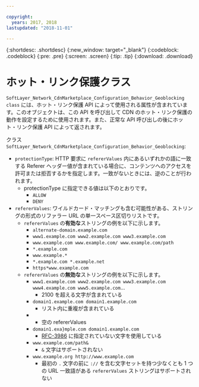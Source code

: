 ```yaml
---

copyright:
  years: 2017, 2018
lastupdated: "2018-11-01"

---
```


{:shortdesc: .shortdesc}
{:new_window: target="_blank"}
{:codeblock: .codeblock}
{:pre: .pre}
{:screen: .screen}
{:tip: .tip}
{:download: .download}

# ホット・リンク保護クラス

`SoftLayer_Network_CdnMarketplace_Configuration_Behavior_Geoblocking class` には、ホット・リンク保護 API によって使用される属性が含まれています。このオブジェクトは、この API を呼び出して CDN のホット・リンク保護の動作を設定するために使用されます。また、正常な API 呼び出しの後にホット・リンク保護 API によって返されます。

クラス `SoftLayer_Network_CdnMarketplace_Configuration_Behavior_Geoblocking`:

* `protectionType`: HTTP 要求に `refererValues` 内にあるいずれかの語に一致する Referer ヘッダー値が含まれている場合に、コンテンツへのアクセスを許可または拒否するかを指定します。一致がないときには、逆のことが行われます。
  * protectionType に指定できる値は以下のとおりです。
    * `ALLOW`
    * `DENY`
* `refererValues`: ワイルドカード・マッチングも含む可能性がある、ストリングの形式のリファラー URL の単一スペース区切りリストです。
  * `refererValues` の**有効な**ストリングの例を以下に示します。
    * `alternate-domain.example.com`
    * `www1.example.com www2.example.com www3.example.com`
    * `www.example.com www.example.com/ www.example.com/path`
    * `*.example.com`
    * `www.example.*`
    * `*.example.com *.example.net`
    * `https*www.example.com`
  * `refererValues` の**無効な**ストリングの例を以下に示します。
    * `www1.example.com www2.example.com www3.example.com www4.example.com www5.example.com`...
      * 2100 を超える文字が含まれている
    * `domain1.example.com domain1.example.com`
      * リスト内に重複が含まれている
    * ` `
      * 空の refererValues
    * `domain1.exa}mple.com domain1.example.com`
      * [RFC-3986](https://tools.ietf.org/html/rfc3986#section-2) に指定されていない文字を使用している
    * `www.example.com/path&`
      * `&` 文字はサポートされない
    * `www.example.org http://www.example.com`
      * 最初の `.` 文字の前に `://` を含む文字セットを持つ少なくとも 1 つの URL 一致語がある `refererValues` ストリングはサポートされない
